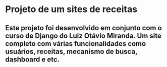 # Projeto de um sites de receitas
Este projeto foi desenvolvido em conjunto com o curso de Django do Luiz Otávio Miranda.
Um site completo com várias funcionalidades como usuários, receitas, mecanismo de busca, dashboard e etc.
----------------
